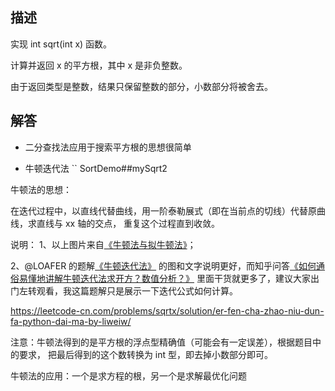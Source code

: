 ## 描述

实现 int sqrt(int x) 函数。

计算并返回 x 的平方根，其中 x 是非负整数。

由于返回类型是整数，结果只保留整数的部分，小数部分将被舍去。

## 解答

-   二分查找法应用于搜索平方根的思想很简单

-   牛顿迭代法
``
SortDemo##mySqrt2


牛顿法的思想：

在迭代过程中，以直线代替曲线，用一阶泰勒展式（即在当前点的切线）代替原曲线，求直线与 xx 轴的交点，
重复这个过程直到收敛。


说明：
1、以上图片来自[《牛顿法与拟牛顿法》](https://blog.csdn.net/batuwuhanpei/article/details/51979831)；

2、@LOAFER 的题解[《牛顿迭代法》](https://leetcode-cn.com/problems/sqrtx/solution/niu-dun-die-dai-fa-by-loafer/) 
的图和文字说明更好，而知乎问答[《如何通俗易懂地讲解牛顿迭代法求开方？数值分析？》](https://www.zhihu.com/question/20690553)
里面干货就更多了，建议大家出门左转观看，我这篇题解只是展示一下迭代公式如何计算。

https://leetcode-cn.com/problems/sqrtx/solution/er-fen-cha-zhao-niu-dun-fa-python-dai-ma-by-liweiw/

注意：牛顿法得到的是平方根的浮点型精确值（可能会有一定误差），根据题目中的要求，
把最后得到的这个数转换为 int 型，即去掉小数部分即可。

牛顿法的应用：一个是求方程的根，另一个是求解最优化问题








